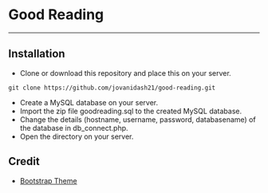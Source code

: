 # Good Reading
---

## Installation
* Clone or download this repository and place this on your server.
```
git clone https://github.com/jovanidash21/good-reading.git
```
* Create a MySQL database on your server.
* Import the zip file goodreading.sql to the created MySQL database.
* Change the details (hostname, username, password, databasename) of the database in db_connect.php.
* Open the directory on your server.

## Credit
* [Bootstrap Theme](https://github.com/tui2tone/flat-admin-bootstrap-templates/releases/tag/v2.1.2)